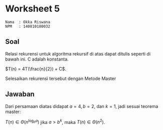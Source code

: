 # Worksheet 5

```
Nama  : Okka Riswana
NPM   : 140810180032
```

## Soal

Relasi rekurensi untuk algoritma rekursif di atas dapat ditulis seperti di bawah ini. C adalah konstanta.

$T(n) = 4T(\frac{n}{2}) + C$.

Selesaikan rekurensi tersebut dengan Metode Master

## Jawaban
Dari persamaan diatas didapat $a = 4, b = 2,$ dan $k = 1$, jadi sesuai teorema master:

$T(n) \in \Theta(n^{\log_{b}{a}})$ jika $a > b^k$, maka $T(n) \in \Theta(n^2)$.
